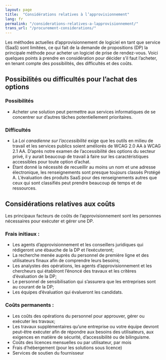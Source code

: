 ```yaml
---
layout: page
title:  "Considérations relatives à l’approvisionnement"
lang: fr
permalink: "/considerations-relatives-a-lapprovisionnement/"
trans_url: "/procurement-considerations/"
---
```


Les méthodes actuelles d’approvisionnement de logiciel en tant que service (SaaS) sont limitées, ce qui fait de la demande de propositions (DP) la principale méthode pour acheter un logiciel de prise de rendez-vous. Voici quelques points à prendre en considération pour décider s’il faut l’acheter, en tenant compte des possibilités, des difficultés et des coûts. 

## Possibilités ou difficultés pour l’achat des options 
### Possibilités
- Acheter une solution peut permettre aux services informatiques de se concentrer sur d’autres tâches potentiellement prioritaires.

### Difficultés
- La *Loi canadienne sur l’accessibilité* exige que les outils en milieu de travail et les services publics soient améliorés de WCAG 2.0 AA à WCAG 2.1 AA. D’après notre examen de l’accessibilité des options du secteur privé, il y aurait beaucoup de travail à faire sur les caractéristiques accessibles pour toute option d’achat. 
- Étant donné la nécessité de recueillir au moins un nom et une adresse électronique, les renseignements sont presque toujours classés Protégé A. L’évaluation des produits SaaS pour des renseignements autres que ceux qui sont classifiés peut prendre beaucoup de temps et de ressources. 

## Considérations relatives aux coûts
Les principaux facteurs de coûts de l’approvisionnement sont les personnes nécessaires pour exécuter et gérer une DP.

### Frais initiaux :
- Les agents d’approvisionnement et les conseillers juridiques qui rédigeront une ébauche de la DP et l’exécuteront;
- La recherche menée auprès du personnel de première ligne et des utilisateurs finaux afin de comprendre leurs besoins;
- Les analystes des opérations, les agents d’approvisionnement et les chercheurs qui établiront l’énoncé des travaux et les critères d’évaluation de la DP;
- Le personnel de sensibilisation qui s’assurera que les entreprises sont au courant de la DP; 
- Les équipes d’évaluation qui évalueront les candidats.

### Coûts permanents :
- Les coûts des opérations du personnel pour approuver, gérer ou exécuter les travaux;
- Les travaux supplémentaires qu’une entreprise ou votre équipe devront peut-être exécuter afin de répondre aux besoins des utilisateurs, aux exigences en matière de sécurité, d’accessibilité ou de bilinguisme. 
- Coûts des licences mensuelles ou par utilisateur, par mois 
- Frais d’hébergement (pour les solutions sous licence)
- Services de soutien du fournisseur
